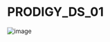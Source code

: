 # PRODIGY_DS_01
![image](https://github.com/poojashinde5256/PRODIGY_DS_01/assets/159747308/b437b9aa-f409-4156-a1fa-682737f53484)
